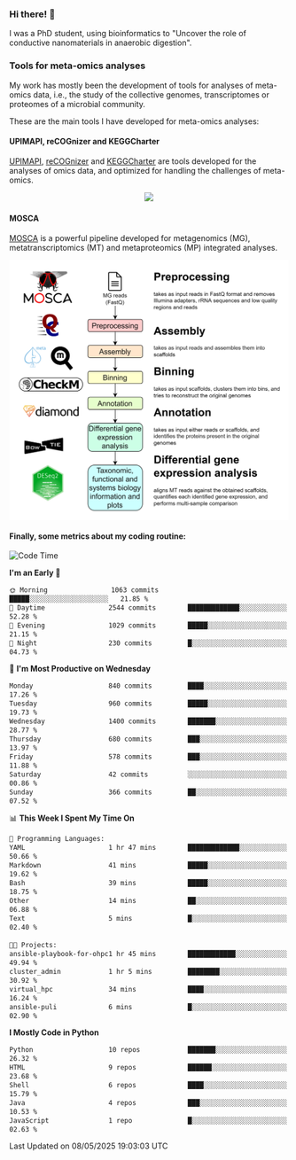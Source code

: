 ### Hi there! 👋

I was a PhD student, using bioinformatics to "Uncover the role of conductive nanomaterials in anaerobic digestion".

### Tools for meta-omics analyses

My work has mostly been the development of tools for analyses of meta-omics data, i.e., the study of the collective genomes, transcriptomes or proteomes of a microbial community.

These are the main tools I have developed for meta-omics analyses:

#### UPIMAPI, reCOGnizer and KEGGCharter

[UPIMAPI](https://github.com/iquasere/UPIMAPI), [reCOGnizer](https://github.com/iquasere/reCOGnizer) and [KEGGCharter](https://github.com/iquasere/KEGGCharter) are tools developed for the analyses of omics data, and optimized for handling the challenges of meta-omics.

<p align="center">
    <img src="assets/annotation_paper.png">
</p>

#### MOSCA

[MOSCA](https://github.com/iquasere/MOSCA) is a powerful pipeline developed for metagenomics (MG), metatranscriptomics (MT) and metaproteomics (MP) integrated analyses.

<p align="center">
    <img src="assets/mosca_workflow.png" align="center" width="700">
</p>


#### Finally, some metrics about my coding routine:

<!--START_SECTION:waka-->
![Code Time](http://img.shields.io/badge/Code%20Time-924%20hrs%2019%20mins-blue)

**I'm an Early 🐤** 

```text
🌞 Morning                1063 commits        █████░░░░░░░░░░░░░░░░░░░░   21.85 % 
🌆 Daytime                2544 commits        █████████████░░░░░░░░░░░░   52.28 % 
🌃 Evening                1029 commits        █████░░░░░░░░░░░░░░░░░░░░   21.15 % 
🌙 Night                  230 commits         █░░░░░░░░░░░░░░░░░░░░░░░░   04.73 % 
```
📅 **I'm Most Productive on Wednesday** 

```text
Monday                   840 commits         ████░░░░░░░░░░░░░░░░░░░░░   17.26 % 
Tuesday                  960 commits         █████░░░░░░░░░░░░░░░░░░░░   19.73 % 
Wednesday                1400 commits        ███████░░░░░░░░░░░░░░░░░░   28.77 % 
Thursday                 680 commits         ███░░░░░░░░░░░░░░░░░░░░░░   13.97 % 
Friday                   578 commits         ███░░░░░░░░░░░░░░░░░░░░░░   11.88 % 
Saturday                 42 commits          ░░░░░░░░░░░░░░░░░░░░░░░░░   00.86 % 
Sunday                   366 commits         ██░░░░░░░░░░░░░░░░░░░░░░░   07.52 % 
```


📊 **This Week I Spent My Time On** 

```text
💬 Programming Languages: 
YAML                     1 hr 47 mins        █████████████░░░░░░░░░░░░   50.66 % 
Markdown                 41 mins             █████░░░░░░░░░░░░░░░░░░░░   19.62 % 
Bash                     39 mins             █████░░░░░░░░░░░░░░░░░░░░   18.75 % 
Other                    14 mins             ██░░░░░░░░░░░░░░░░░░░░░░░   06.88 % 
Text                     5 mins              █░░░░░░░░░░░░░░░░░░░░░░░░   02.40 % 

🐱‍💻 Projects: 
ansible-playbook-for-ohpc1 hr 45 mins        ████████████░░░░░░░░░░░░░   49.94 % 
cluster_admin            1 hr 5 mins         ████████░░░░░░░░░░░░░░░░░   30.92 % 
virtual_hpc              34 mins             ████░░░░░░░░░░░░░░░░░░░░░   16.24 % 
ansible-puli             6 mins              █░░░░░░░░░░░░░░░░░░░░░░░░   02.90 % 
```

**I Mostly Code in Python** 

```text
Python                   10 repos            ███████░░░░░░░░░░░░░░░░░░   26.32 % 
HTML                     9 repos             ██████░░░░░░░░░░░░░░░░░░░   23.68 % 
Shell                    6 repos             ████░░░░░░░░░░░░░░░░░░░░░   15.79 % 
Java                     4 repos             ███░░░░░░░░░░░░░░░░░░░░░░   10.53 % 
JavaScript               1 repo              █░░░░░░░░░░░░░░░░░░░░░░░░   02.63 % 
```




 Last Updated on 08/05/2025 19:03:03 UTC
<!--END_SECTION:waka-->
